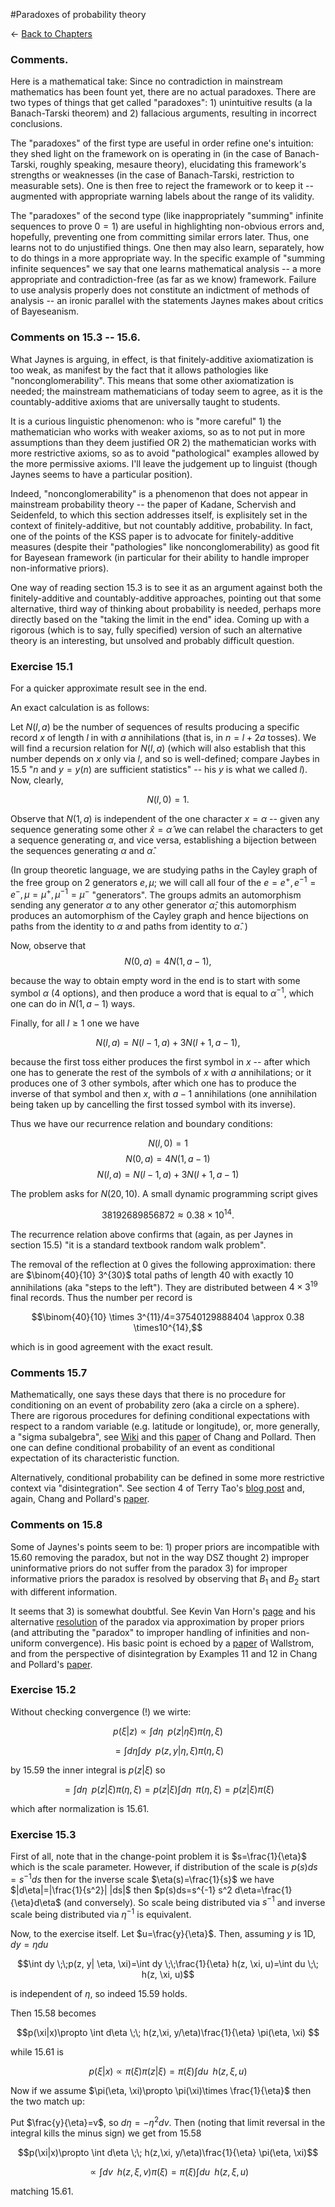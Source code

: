 #Paradoxes of probability theory

$\leftarrow$ [Back to Chapters](./index.html)


### Comments.

Here is a mathematical take: Since no contradiction in mainstream mathematics has been fount yet, there are no actual paradoxes. There are two types of things that get called "paradoxes": 1) unintuitive results (a la Banach-Tarski theorem) and 2) fallacious arguments, resulting in incorrect conclusions.

The "paradoxes" of the first type are useful in order refine one's intuition: they shed light on the framework on is operating in (in the case of Banach-Tarski, roughly speaking, mesaure theory), elucidating this framework's strengths or weaknesses (in the case of Banach-Tarski, restriction to measurable sets). One is then free to reject the framework or to keep it -- augmented with appropriate warning labels about the range of its validity.

The "paradoxes" of the second type (like inappropriately "summing" infinite sequences to prove $0=1$) are useful in highlighting non-obvious errors and, hopefully, preventing one from committing similar errors later.
Thus, one learns not to do unjustified things. One then may also learn, separately, how to do things in a more appropriate way. In the specific example of "summing infinite sequences" we say that one learns mathematical analysis -- a more appropriate and contradiction-free (as far as we know) framework. Failure to use analysis properly does not constitute an indictment of methods of analysis -- an ironic  parallel with the statements Jaynes makes about critics of Bayeseanism.  
 
### Comments on 15.3 -- 15.6.
 
 
What Jaynes is arguing, in effect, is that finitely-additive axiomatization is too weak, as manifest by the fact that it allows pathologies like "nonconglomerability". This means that some other axiomatization is needed; the mainstream mathematicians of today seem to agree, as it is the countably-additive axioms that are universally taught to students. 

It is a curious linguistic phenomenon: who is "more careful" 1) the mathematician who works with weaker axioms, so as to not put in more assumptions than they deem justified OR 2) the mathematician works with more restrictive axioms, so as to avoid "pathological" examples allowed by the more permissive axioms. I'll leave the judgement up to linguist (though Jaynes seems to have a particular position). 

Indeed, "nonconglomerability" is a phenomenon that does not appear in mainstream probability theory -- the paper of Kadane, Schervish and Seidenfeld, to which this section addresses itself, is explisitely set in the context of finitely-additive, but not countably additive,  probability. In fact, one of the points of the KSS paper is to advocate for finitely-additive measures (despite their "pathologies" like nonconglomerability) as good fit for Bayesean framework (in particular for their ability to handle improper non-informative priors). 
 
One way of reading section 15.3 is to see it as an argument against both the finitely-additive and countably-additive approaches, pointing out that some alternative, third way of thinking about probability is needed, perhaps more directly based on the "taking the limit in the end" idea. Coming up with a rigorous (which is to say, fully specified) version of such an alternative theory is an interesting, but unsolved and probably difficult question. 
 
 
### Exercise 15.1
 
 
For a quicker approximate result see in the end.

 
An exact calculation is as follows:
 
 
Let $N(l, a)$ be the number of sequences of results producing a specific record $x$ of length $l$ in with $a$ annihilations (that is, in $n=l+2a$ tosses). We will find a recursion relation for $N(l, a)$ (which will also establish that this number depends on $x$ only via $l$, and so is well-defined; compare Jaybes in 15.5 "$n$ and $y = y(n)$ are sufficient statistics" -- his $y$ is what we called $l$). Now, clearly, 
 
 $$N(l, 0)=1.$$
 
Observe that $N(1, a)$ is independent of the one character $x=\alpha$ -- given any sequence generating some other $\hat{x}=\hat{\alpha}$ we can relabel the characters to get a sequence generating $\alpha$, and vice versa, establishing a bijection between the sequences generating $\alpha$ and $\hat{\alpha}$. 
 
(In group theoretic language, we are studying paths in the Cayley graph of the free group on 2 generators $e, \mu$; we will call all four of the $e=e^+, e^{-1}=e^-, \mu=\mu^+, \mu^{-1}=\mu^-$ "generators". The groups admits an automorphism sending any generator $\alpha$ to any other generator $\hat{\alpha}$; this automorphism produces an automorphism of the Cayley graph and hence bijections on paths from the identity to $\alpha$ and paths from identity to $\hat{\alpha}$. )
 
 
Now, observe that 
$$N(0, a)=4N(1, a-1),$$
  
because the way to obtain empty word in the end is to start with some symbol $\alpha$ (4 options), and then produce a word that is equal to $\alpha^{-1}$, which one can do in $N(1, a-1)$ ways. 
  
Finally, for all $l\geq 1$ one we have
  
$$N(l, a)=N(l-1, a)+3N(l+1, a-1),$$
  
because the first toss either produces the first symbol in $x$ -- after which one has to generate the rest of the symbols of $x$ with $a$ annihilations; or it produces one of 3 other symbols, after which one has to produce the inverse of that symbol and then $x$, with $a-1$ annihilations  (one annihilation being taken up by cancelling the first tossed symbol with its inverse).
  
Thus we have our recurrence relation and boundary conditions:
 
$$N(l, 0)=1$$
$$N(0, a)=4N(1, a-1)$$
$$N(l, a)=N(l-1, a)+3N(l+1, a-1)$$

<!---(Note that if we but $N(l, a)=N(|l|, a)$ for $l<0$ the relation in second line becomes identical with the one on the third line. But the coefficients 3 and 1 are switched on last line for negative $l$)--->

The problem asks for $N(20, 10)$. A small dynamic programming script gives  

$$38 192 689 856 872\approx0.38\times10^{14}.$$

The recurrence relation above confirms that (again, as per Jaynes in section 15.5) "it is a standard textbook random walk problem".


The removal of the reflection at 0 gives the following approximation: there are $\binom{40}{10} 3^{30}$ total paths of length $40$ with exactly $10$ annihilations (aka "steps to the left"). They are distributed between $4\times 3^{19}$ final records. Thus the number per record is 

$$\binom{40}{10} \times 3^{11}/4=37540129888404 \approx 0.38 \times10^{14},$$

which is in good agreement with the exact result.

<!---(then $N(l, a)=N(|l|, a)$ corresponds to removing the reflective boundary at $l=0$ -- but of course the probability of increase for positive $l$ is now the probability of  decrease for negative $l$ )--->

### Comments 15.7

Mathematically, one says these days that there is no procedure for conditioning on an event of probability zero (aka a circle on a sphere). There are rigorous procedures for defining conditional expectations with respect to a random variable (e.g. latitude or longitude), or, more generally, a "sigma subalgebra", see [Wiki](https://en.wikipedia.org/wiki/Conditional_expectation#Formal_definition) and this [paper](http://www.stat.yale.edu/~jtc5/papers/ConditioningAsDisintegration.pdf) of Chang and Pollard.
Then one can define conditional probability of an event as conditional expectation of its characteristic function. 


Alternatively, conditional probability can be defined in some more restrictive context via "disintegration". See section 4 of Terry Tao's [blog post](https://terrytao.wordpress.com/2010/01/01/254a-notes-0-a-review-of-probability-theory/) and, again, Chang and Pollard's [paper](http://www.stat.yale.edu/~jtc5/papers/ConditioningAsDisintegration.pdf).



### Comments on 15.8

Some of Jaynes's points seem to be: 1) proper priors are incompatible with 15.60 removing the paradox, but not in the way DSZ thought 2) improper uninformative priors do not suffer from the paradox 3) for improper informative priors the paradox is resolved by observing that $B_1$ and $B_2$ start with different information. 

It seems that 3) is somewhat doubtful. See Kevin Van Horn's [page](http://ksvanhorn.com/bayes/jaynes/node17.html) and his alternative [resolution]( 
http://ksvanhorn.com/bayes/Papers/mp.pdf) of the paradox via approximation by proper priors (and attributing the "paradox" to improper handling of infinities and non-uniform convergence). His basic point is echoed by a [paper](https://arxiv.org/abs/math/0310006) of Wallstrom, and from the perspective of disintegration by Examples 11 and 12 in Chang and Pollard's [paper](http://www.stat.yale.edu/~jtc5/papers/ConditioningAsDisintegration.pdf).




### Exercise 15.2

Without checking convergence (!) we wirte:

$$p(\xi|z) \propto \int d\eta \;\; p(z|\eta \xi) \pi(\eta, \xi)$$

$$= \int d\eta \int dy \;\; p(z, y |\eta, \xi) \pi(\eta, \xi)$$

by 15.59 the inner integral is $p(z| \xi)$ so

$$= \int d\eta  \;\;  p(z| \xi) \pi(\eta, \xi)= p(z| \xi)\int d\eta \;\;  \pi(\eta, \xi)=p(z| \xi) \pi(\xi)$$

which after normalization is 15.61.

### Exercise 15.3

First of all, note that in the change-point problem it is $s=\frac{1}{\eta}$ which is the scale parameter. However, if distribution of the scale is $p(s)ds= s^{-1}ds$ then for the inverse scale $\eta(s)=\frac{1}{s}$ we have $|d\eta|=|\frac{1}{s^2}| |ds|$ then $p(s)ds=s^{-1} s^2 d\eta=\frac{1}{\eta}d\eta$ (and conversely). So scale being distributed via $s^{-1}$  and inverse scale being distributed via $\eta^{-1}$ is equivalent.

Now, to the exercise itself.  Let $u=\frac{y}{\eta}$. Then, assuming $y$ is 1D, $dy =\eta du$

$$\int dy \;\;p(z, y| \eta, \xi)=\int dy \;\;\frac{1}{\eta} h(z, \xi, u)=\int du \;\; h(z, \xi, u)$$

is independent of $\eta$, so indeed 15.59 holds.

Then 15.58 becomes 

$$p(\xi|x)\propto \int d\eta \;\; h(z,\xi, y/\eta)\frac{1}{\eta} \pi(\eta, \xi) $$

while 15.61 is

$$ p(\xi|x) \propto   \pi(\xi) \pi(z|\xi)=\pi(\xi) \int du \;\; h(z, \xi, u)$$

Now if we assume $\pi(\eta, \xi)\propto \pi(\xi)\times \frac{1}{\eta}$ then the two match up:

Put $\frac{y}{\eta}=v$, so $d\eta =-\eta^2 dv$. Then (noting that limit reversal in the integral kills the minus sign) we get from 15.58
 
$$p(\xi|x)\propto \int d\eta \;\; h(z,\xi, y/\eta)\frac{1}{\eta} \pi(\eta, \xi)$$

$$\propto \int dv \;\;  h(z,\xi, v)\pi(\xi)=\pi(\xi) \int du \;\;  h(z,\xi, u)$$


matching 15.61.

<!----### Exercise 15.4

Note, like in Exercise 15.3, that a power law for the scale parameter is the same as a power law (with different power, unless that power is 1) for the inverse scale.

Now:


$$\int d \eta  \;\; h(z, \xi, y/\eta) \eta^{-(k+1)}= \int d s  \;\; h(z, \xi, ys) s^{d}$$
----->


<!----

Links: 

http://ksvanhorn.com/bayes/jaynes/node17.html
http://ksvanhorn.com/bayes/Papers/mp.pdf
https://www.ucl.ac.uk/drupal/site_statistics/sites/statistics/files/rr172.pdf
https://www.stat.ubc.ca/technical-reports-archive/doc/212.pdf

---->
